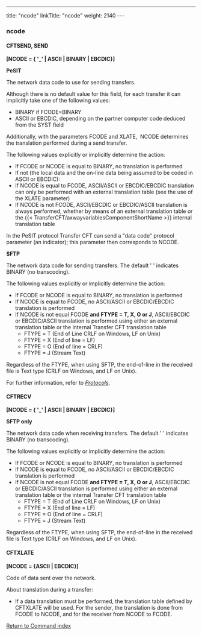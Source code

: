 ---
title: "ncode"
linkTitle: "ncode"
weight: 2140
---<span id="ncode"></span>

### ncode

<span id="ncode_CFTSEND"></span>

#### CFTSEND, SEND

****[NCODE = { '_' &#124; ASCII
&#124; BINARY &#124; EBCDIC}]****

****PeSIT****

The network data code to use for sending transfers.

Although there is no default value for this field, for each transfer
it can implicitly take one of the following values:

* BINARY
    if FCODE=BINARY
* ASCII
    or EBCDIC, depending on the partner
    computer code deduced from the SYST
    field

Additionally, with the parameters FCODE and XLATE,  NCODE
determines the translation performed during a send transfer.

The following values explicitly or implicitly determine the action:

* If FCODE or NCODE
    is equal to BINARY, no translation is performed
* If not (the local
    data and the on-line data being assumed to be coded in ASCII or EBCDIC):
* If NCODE is
    equal to FCODE, ASCII/ASCII or EBCDIC/EBCDIC translation can only be performed
    with an external translation table (see the use of the XLATE parameter)
* If NCODE is
    not FCODE, ASCII/EBCDIC or EBCDIC/ASCII translation is always performed,
    whether by means of an external translation table or the {{< TransferCFT/axwayvariablesComponentShortName >}}
    internal translation table

In the PeSIT protocol Transfer
CFT can send a "data code" protocol parameter (an indicator);
this parameter then corresponds to NCODE.

****SFTP****

The network data code for sending transfers. The default ' ' indicates BINARY (no transcoding).

The following values explicitly or implicitly determine the action:

* If FCODE or NCODE
    is equal to BINARY, no translation is performed
* If NCODE is equal to FCODE, no ASCII/ASCII or EBCDIC/EBCDIC translation is performed
* If NCODE is not equal FCODE **and FTYPE = T, X, O or J**, ASCII/EBCDIC or EBCDIC/ASCII translation is performed using either an external translation table or the internal Transfer CFT translation table
    *   FTYPE = T (End of Line CRLF on Windows, LF on Unix)
    *   FTYPE = X (End of line = LF)
    *   FTYPE = O (End of line = CRLF)
    *   FTYPE = J (Stream Text)

Regardless of the FTYPE, when using SFTP, the end-of-line in the received file is Text type (CRLF on Windows, and LF on Unix).

For further information, refer to *[Protocols](../../../../protocols_start_here)*.

#### CFTRECV

****[NCODE = { '_' &#124; ASCII
&#124; BINARY &#124; EBCDIC}]****

****SFTP only****

The network data code when receiving transfers. The default ' ' indicates BINARY (no transcoding).

The following values explicitly or implicitly determine the action:

* If FCODE or NCODE
    is equal to BINARY, no translation is performed
* If NCODE is equal to FCODE, no ASCII/ASCII or EBCDIC/EBCDIC translation is performed
* If NCODE is not equal FCODE **and FTYPE = T, X, O or J**, ASCII/EBCDIC or EBCDIC/ASCII translation is performed using either an external translation table or the internal Transfer CFT translation table
    *   FTYPE = T (End of Line CRLF on Windows, LF on Unix)
    *   FTYPE = X (End of line = LF)
    *   FTYPE = O (End of line = CRLF)
    *   FTYPE = J (Stream Text)

Regardless of the FTYPE, when using SFTP, the end-of-line in the received file is Text type (CRLF on Windows, and LF on Unix).

<span id="ncode_CFTXLATE"></span>

#### CFTXLATE

****[NCODE = {ASCII &#124; EBCDIC}]****

Code of data sent over the network.

About translation during a transfer:

* If a data translation must be performed, the translation table defined
    by CFTXLATE will be used. For the sender, the translation is done from
    FCODE to NCODE, and for the receiver from NCODE to FCODE.

[Return to Command index](../../)
